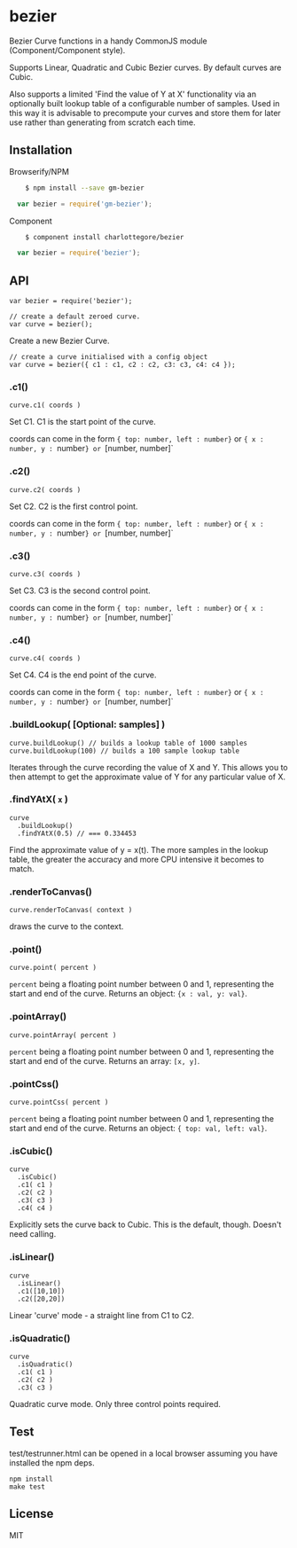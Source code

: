 # bezier

  Bezier Curve functions in a handy CommonJS module (Component/Component style).
  
  Supports Linear, Quadratic and Cubic Bezier curves. By default curves are Cubic.
  
  Also supports a limited 'Find the value of Y at X' functionality via an optionally built lookup table of a configurable number of samples. Used in this
  way it is advisable to precompute your curves and store them for later use rather than generating from scratch each time.

## Installation

Browserify/NPM

```sh
    $ npm install --save gm-bezier
```

```js
  var bezier = require('gm-bezier');
```

Component

```sh
    $ component install charlottegore/bezier
```

```js
  var bezier = require('bezier');
```

## API

    var bezier = require('bezier');
    
    // create a default zeroed curve.
    var curve = bezier();
  
  Create a new Bezier Curve.
  
    // create a curve initialised with a config object
    var curve = bezier({ c1 : c1, c2 : c2, c3: c3, c4: c4 });

### .c1()

    curve.c1( coords )

  Set C1. C1 is the start point of the curve.

  coords can come in the form `{ top: number, left : number}` or `{ x : number, y : `number`} or `[number, number]`

### .c2()

    curve.c2( coords )

  Set C2. C2 is the first control point.

  coords can come in the form `{ top: number, left : number}` or `{ x : number, y : `number`} or `[number, number]`


### .c3()

    curve.c3( coords )

  Set C3. C3 is the second control point.

  coords can come in the form `{ top: number, left : number}` or `{ x : number, y : `number`} or `[number, number]`

### .c4()

    curve.c4( coords )

  Set C4. C4 is the end point of the curve.

  coords can come in the form `{ top: number, left : number}` or `{ x : number, y : `number`} or `[number, number]`

### .buildLookup( [Optional: samples] )

    curve.buildLookup() // builds a lookup table of 1000 samples
    curve.buildLookup(100) // builds a 100 sample lookup table
    
  Iterates through the curve recording the value of X and Y. This allows you to then attempt to get the approximate value of Y for any particular value of X.
  
### .findYAtX( `x` )

    curve
      .buildLookup()
      .findYAtX(0.5) // === 0.334453
      
  Find the approximate value of y = x(t). The more samples in the lookup table, the greater the accuracy and more CPU intensive it becomes to match. 

### .renderToCanvas()

    curve.renderToCanvas( context )

  draws the curve to the context. 

### .point()

    curve.point( percent ) 

  `percent` being a floating point number between 0 and 1, representing the start and end of the curve. Returns an object: `{x : val, y: val}`.

### .pointArray()

    curve.pointArray( percent )

  `percent` being a floating point number between 0 and 1, representing the start and end of the curve. Returns an array: `[x, y]`.

### .pointCss()

    curve.pointCss( percent )

  `percent` being a floating point number between 0 and 1, representing the start and end of the curve. Returns an object: `{ top: val, left: val}`.

    
### .isCubic()

    curve
      .isCubic()
      .c1( c1 )
      .c2( c2 )
      .c3( c3 )
      .c4( c4 )
      
  Explicitly sets the curve back to Cubic. This is the default, though. Doesn't need calling.
    
### .isLinear()

    curve
      .isLinear()
      .c1([10,10])
      .c2([20,20])
      
  Linear 'curve' mode - a straight line from C1 to C2.
  
### .isQuadratic()

    curve
      .isQuadratic()
      .c1( c1 )
      .c2( c2 )
      .c3( c3 )
      
  Quadratic curve mode. Only three control points required.

## Test

  test/testrunner.html can be opened in a local browser assuming you have installed the npm deps.

    npm install
    make test

## License

  MIT
